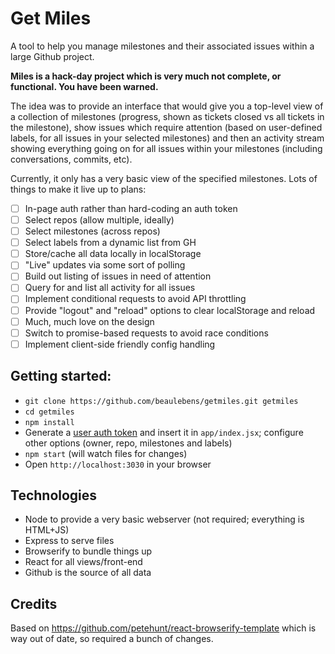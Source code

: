 # Get Miles

A tool to help you manage milestones and their associated issues within a large Github project.

__Miles is a hack-day project which is very much not complete, or functional. You have been warned.__

The idea was to provide an interface that would give you a top-level view of a collection of milestones (progress, shown as tickets closed vs all tickets in the milestone), show issues which require attention (based on user-defined labels, for all issues in your selected milestones) and then an activity stream showing everything going on for all issues within your milestones (including conversations, commits, etc).

Currently, it only has a very basic view of the specified milestones. Lots of things to make it live up to plans:

- [ ] In-page auth rather than hard-coding an auth token
- [ ] Select repos (allow multiple, ideally)
- [ ] Select milestones (across repos)
- [ ] Select labels from a dynamic list from GH
- [ ] Store/cache all data locally in localStorage
- [ ] "Live" updates via some sort of polling
- [ ] Build out listing of issues in need of attention
- [ ] Query for and list all activity for all issues
- [ ] Implement conditional requests to avoid API throttling
- [ ] Provide "logout" and "reload" options to clear localStorage and reload
- [ ] Much, much love on the design
- [ ] Switch to promise-based requests to avoid race conditions
- [ ] Implement client-side friendly config handling

## Getting started:

  * `git clone https://github.com/beaulebens/getmiles.git getmiles`
  * `cd getmiles`
  * `npm install`
  * Generate a [user auth token](https://github.com/settings/applications) and insert it in `app/index.jsx`; configure other options (owner, repo, milestones and labels)
  * `npm start` (will watch files for changes)
  * Open `http://localhost:3030` in your browser

## Technologies
* Node to provide a very basic webserver (not required; everything is HTML+JS)
* Express to serve files
* Browserify to bundle things up
* React for all views/front-end
* Github is the source of all data

## Credits
Based on https://github.com/petehunt/react-browserify-template which is way out of date, so required a bunch of changes.
